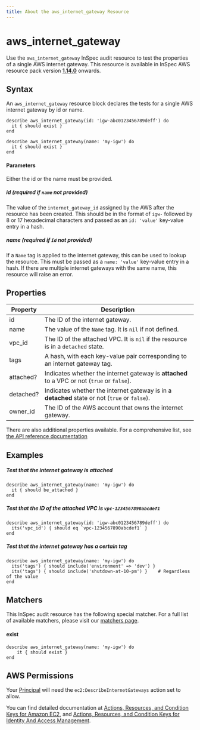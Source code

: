 ```yaml
---
title: About the aws_internet_gateway Resource
---
```


# aws\_internet\_gateway

Use the `aws_internet_gateway` InSpec audit resource to test the properties of a single AWS internet gateway.
This resource is available in InSpec AWS resource pack version **[1.14.0](https://github.com/inspec/inspec-aws/releases/tag/v1.14.0)** onwards.

## Syntax

An `aws_internet_gateway` resource block declares the tests for a single AWS internet gateway by id or name.

    describe aws_internet_gateway(id: 'igw-abc0123456789deff') do
      it { should exist }
    end 

    describe aws_internet_gateway(name: 'my-igw') do
      it { should exist }
    end

#### Parameters

Either the id or the name must be provided.

##### id _(required if `name` not provided)_

The value of the `internet_gateway_id` assigned by the AWS after the resource has been created.
This should be in the format of `igw-` followed by 8 or 17 hexadecimal characters and passed as an `id: 'value'` key-value entry in a hash.

##### name _(required if `id` not provided)_

If a `Name` tag is applied to the internet gateway, this can be used to lookup the resource.
This must be passed as a `name: 'value'` key-value entry in a hash.
If there are multiple internet gateways with the same name, this resource will raise an error.

## Properties

|Property            | Description |
| ---                | --- |
|id                  | The ID of the internet gateway. |
|name                | The value of the `Name` tag. It is `nil` if not defined. |
|vpc\_id             | The ID of the attached VPC. It is `nil` if the resource is in a `detached` state. |
|tags                | A hash, with each key-value pair corresponding to an internet gateway tag. |
|attached?           | Indicates whether the internet gateway is **attached** to a VPC or not (`true` or `false`). |
|detached?           | Indicates whether the internet gateway is in a **detached** state or not (`true` or `false`). |
|owner_id            | The ID of the AWS account that owns the internet gateway.|

There are also additional properties available. For a comprehensive list, see [the API reference documentation](https://docs.aws.amazon.com/AWSEC2/latest/APIReference/API_InternetGateway.html)

## Examples

##### Test that the internet gateway is attached

    describe aws_internet_gateway(name: 'my-igw') do
      it { should be_attached }
    end
    
##### Test that the ID of the attached VPC is `vpc-1234567890abcdef1`

    describe aws_internet_gateway(id: 'igw-abc0123456789deff') do
      its('vpc_id') { should eq `vpc-1234567890abcdef1` }
    end
    
##### Test that the internet gateway has a certain tag

    describe aws_internet_gateway(name: 'my-igw') do
      its('tags') { should include('environment' => 'dev') }
      its('tags') { should include('shutdown-at-10-pm') }    # Regardless of the value
    end
    
## Matchers

This InSpec audit resource has the following special matcher. For a full list of available matchers, please visit our [matchers page](https://www.inspec.io/docs/reference/matchers/).

   
#### exist

    describe aws_internet_gateway(name: 'my-igw') do
        it { should exist }
    end
    
## AWS Permissions

Your [Principal](https://docs.aws.amazon.com/IAM/latest/UserGuide/intro-structure.html#intro-structure-principal) will need the `ec2:DescribeInternetGateways` action set to allow.

You can find detailed documentation at [Actions, Resources, and Condition Keys for Amazon EC2](https://docs.aws.amazon.com/IAM/latest/UserGuide/list_amazonec2.html), and [Actions, Resources, and Condition Keys for Identity And Access Management](https://docs.aws.amazon.com/IAM/latest/UserGuide/list_identityandaccessmanagement.html).
